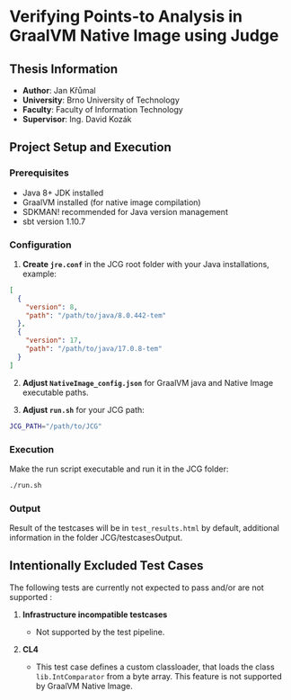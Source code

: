 # Verifying Points-to Analysis in GraalVM Native Image using Judge

## Thesis Information

- **Author**: Jan Křůmal
- **University**: Brno University of Technology
- **Faculty**: Faculty of Information Technology
- **Supervisor**: Ing. David Kozák

## Project Setup and Execution

### Prerequisites
- Java 8+ JDK installed
- GraalVM installed (for native image compilation)
- SDKMAN! recommended for Java version management
- sbt version 1.10.7

### Configuration

1. **Create `jre.conf`** in the JCG root folder with 
your Java installations, example:

```json
[
  {
    "version": 8,
    "path": "/path/to/java/8.0.442-tem"
  },
  {
    "version": 17, 
    "path": "/path/to/java/17.0.8-tem"
  }
]
```

2. **Adjust `NativeImage_config.json`** for GraalVM java and Native 
Image executable paths.

3. **Adjust `run.sh`** for your JCG path:
```bash   
JCG_PATH="/path/to/JCG" 
```
### Execution
Make the run script executable and run it in the JCG folder:

```bash
./run.sh
```

### Output
Result of the testcases will be in `test_results.html` by default, additional information in 
the folder JCG/testcasesOutput.

## Intentionally Excluded Test Cases
The following tests are currently not expected to pass and/or are not supported :

1. **Infrastructure incompatible testcases**
   - Not supported by the test pipeline.

2. **CL4**
   - This test case defines a custom classloader, that loads the class `lib.IntComparator`
     from a byte array. This feature is not supported by GraalVM Native Image.
